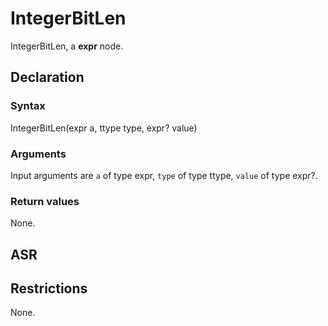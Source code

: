 <!-- This is an automatically generated file. Do not edit it manually. -->

# IntegerBitLen

IntegerBitLen, a **expr** node.

## Declaration

### Syntax

IntegerBitLen(expr a, ttype type, expr? value)

### Arguments
Input arguments are `a` of type expr, `type` of type ttype, `value` of type expr?.

### Return values

None.

## ASR

<!-- Generate ASR using pickle. -->

## Restrictions

<!-- Generated from asr_verify.cpp. -->
None.